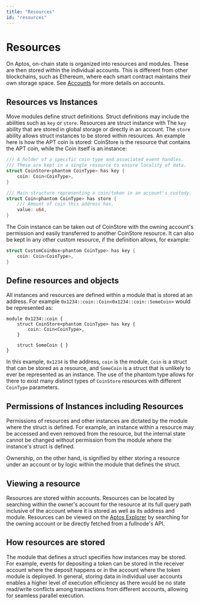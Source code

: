 ```yaml
---
title: "Resources"
id: "resources"
---
```


# Resources

On Aptos, on-chain state is organized into resources and modules. These are then stored within the individual accounts. This is different from other blockchains, such as Ethereum, where each smart contract maintains their own storage space. See [Accounts](./accounts.md) for more details on accounts.

## Resources vs Instances

Move modules define struct definitions. Struct definitions may include the abilities such as `key` or `store`. Resources are struct instance with The `key` ability that are stored in global storage or directly in an account. The `store` ability allows struct instances to be stored within resources. An example here is how the APT coin is stored: CoinStore is the resource that contains the APT coin, while the Coin itself is an instance:

```rust
/// A holder of a specific coin type and associated event handles.
/// These are kept in a single resource to ensure locality of data.
struct CoinStore<phantom CoinType> has key {
    coin: Coin<CoinType>,
}

/// Main structure representing a coin/token in an account's custody.
struct Coin<phantom CoinType> has store {
    /// Amount of coin this address has.
    value: u64,
}
```

The Coin instance can be taken out of CoinStore with the owning account's permission and easily transferred to another CoinStore resource. It can also be kept in any other custom resource, if the definition allows, for example:

```rust
struct CustomCoinBox<phantom CoinType> has key {
    coin: Coin<CoinType>,
}
```

## Define resources and objects

All instances and resources are defined within a module that is stored at an address. For example `0x1234::coin::Coin<0x1234::coin::SomeCoin>` would be represented as:

```
module 0x1234::coin {
    struct CoinStore<phantom CoinType> has key {
        coin: Coin<CoinType>,
    }

    struct SomeCoin { }
}
```

In this example, `0x1234` is the address, `coin` is the module, `Coin` is a struct that can be stored as a resource, and `SomeCoin` is a struct that is unlikely to ever be represented as an instance. The use of the phantom type allows for there to exist many distinct types of `CoinStore` resources with different `CoinType` parameters.

## Permissions of Instances including Resources

Permissions of resources and other instances are dictated by the module where the struct is defined. For example, an instance within a resource may be accessed and even removed from the resource, but the internal state cannot be changed without permission from the module where the instance's struct is defined.

Ownership, on the other hand, is signified by either storing a resource under an account or by logic within the module that defines the struct.

## Viewing a resource

Resources are stored within accounts. Resources can be located by searching within the owner's account for the resource at its full query path inclusive of the account where it is stored as well as its address and module. Resources can be viewed on the [Aptos Explorer](https://explorer.aptoslabs.com/) by searching for the owning account or be directly fetched from a fullnode's API.

## How resources are stored

The module that defines a struct specifies how instances may be stored. For example, events for depositing a token can be stored in the receiver account where the deposit happens or in the account where the token module is deployed. In general, storing data in individual user accounts enables a higher level of execution efficiency as there would be no state read/write conflicts among transactions from different accounts, allowing for seamless parallel execution.
